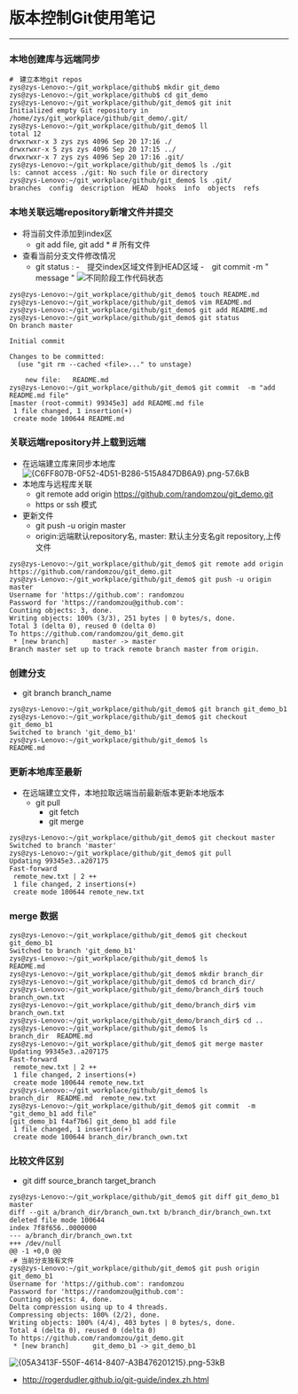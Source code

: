 # 版本控制Git使用笔记
---
### 本地创建库与远端同步
```
#　建立本地git repos
zys@zys-Lenovo:~/git_workplace/github$ mkdir git_demo
zys@zys-Lenovo:~/git_workplace/github$ cd git_demo
zys@zys-Lenovo:~/git_workplace/github/git_demo$ git init 
Initialized empty Git repository in /home/zys/git_workplace/github/git_demo/.git/
zys@zys-Lenovo:~/git_workplace/github/git_demo$ ll
total 12
drwxrwxr-x 3 zys zys 4096 Sep 20 17:16 ./
drwxrwxr-x 5 zys zys 4096 Sep 20 17:15 ../
drwxrwxr-x 7 zys zys 4096 Sep 20 17:16 .git/
zys@zys-Lenovo:~/git_workplace/github/git_demo$ ls ./git
ls: cannot access ./git: No such file or directory
zys@zys-Lenovo:~/git_workplace/github/git_demo$ ls .git/
branches  config  description  HEAD  hooks  info  objects  refs
```
### 本地关联远端repository新增文件并提交
- 将当前文件添加到index区
    - git add file, git add * # 所有文件
- 查看当前分支文件修改情况
    - git status : 
-　提交index区域文件到HEAD区域
    -　git commit -m " message "
        ![不同阶段工作代码状态][1]
```
zys@zys-Lenovo:~/git_workplace/github/git_demo$ touch README.md
zys@zys-Lenovo:~/git_workplace/github/git_demo$ vim README.md 
zys@zys-Lenovo:~/git_workplace/github/git_demo$ git add README.md 
zys@zys-Lenovo:~/git_workplace/github/git_demo$ git status
On branch master

Initial commit

Changes to be committed:
  (use "git rm --cached <file>..." to unstage)

	new file:   README.md
zys@zys-Lenovo:~/git_workplace/github/git_demo$ git commit  -m "add README.md file"
[master (root-commit) 99345e3] add README.md file
 1 file changed, 1 insertion(+)
 create mode 100644 README.md

```

### 关联远端repository并上载到远端
- 在远端建立库来同步本地库
![{C6FF807B-0F52-4D51-B286-515A847DB6A9}.png-57.6kB][3]
- 本地库与远程库关联
    - git remote add origin https://github.com/randomzou/git_demo.git
    - https or ssh 模式
- 更新文件
    - git push -u origin master
    - origin:远端默认repository名, master: 默认主分支名git repository,上传文件
```
zys@zys-Lenovo:~/git_workplace/github/git_demo$ git remote add origin https://github.com/randomzou/git_demo.git
zys@zys-Lenovo:~/git_workplace/github/git_demo$ git push -u origin master
Username for 'https://github.com': randomzou
Password for 'https://randomzou@github.com': 
Counting objects: 3, done.
Writing objects: 100% (3/3), 251 bytes | 0 bytes/s, done.
Total 3 (delta 0), reused 0 (delta 0)
To https://github.com/randomzou/git_demo.git
 * [new branch]      master -> master
Branch master set up to track remote branch master from origin.
```
### 创建分支

- git branch branch_name
```
zys@zys-Lenovo:~/git_workplace/github/git_demo$ git branch git_demo_b1
zys@zys-Lenovo:~/git_workplace/github/git_demo$ git checkout git_demo_b1 
Switched to branch 'git_demo_b1'
zys@zys-Lenovo:~/git_workplace/github/git_demo$ ls
README.md
```
### 更新本地库至最新
- 在远端建立文件，本地拉取远端当前最新版本更新本地版本
    - git pull
        - git fetch
        - git merge
```
zys@zys-Lenovo:~/git_workplace/github/git_demo$ git checkout master 
Switched to branch 'master'
zys@zys-Lenovo:~/git_workplace/github/git_demo$ git pull
Updating 99345e3..a207175
Fast-forward
 remote_new.txt | 2 ++
 1 file changed, 2 insertions(+)
 create mode 100644 remote_new.txt
```
### merge 数据
```
zys@zys-Lenovo:~/git_workplace/github/git_demo$ git checkout git_demo_b1 
Switched to branch 'git_demo_b1'
zys@zys-Lenovo:~/git_workplace/github/git_demo$ ls
README.md
zys@zys-Lenovo:~/git_workplace/github/git_demo$ mkdir branch_dir
zys@zys-Lenovo:~/git_workplace/github/git_demo$ cd branch_dir/
zys@zys-Lenovo:~/git_workplace/github/git_demo/branch_dir$ touch branch_own.txt
zys@zys-Lenovo:~/git_workplace/github/git_demo/branch_dir$ vim branch_own.txt 
zys@zys-Lenovo:~/git_workplace/github/git_demo/branch_dir$ cd ..
zys@zys-Lenovo:~/git_workplace/github/git_demo$ ls
branch_dir  README.md
zys@zys-Lenovo:~/git_workplace/github/git_demo$ git merge master 
Updating 99345e3..a207175
Fast-forward
 remote_new.txt | 2 ++
 1 file changed, 2 insertions(+)
 create mode 100644 remote_new.txt
zys@zys-Lenovo:~/git_workplace/github/git_demo$ ls
branch_dir  README.md  remote_new.txt
zys@zys-Lenovo:~/git_workplace/github/git_demo$ git commit  -m "git_demo_b1 add file"
[git_demo_b1 f4af7b6] git_demo_b1 add file
 1 file changed, 1 insertion(+)
 create mode 100644 branch_dir/branch_own.txt
```

### 比较文件区别
 - git diff source_branch  target_branch
```
zys@zys-Lenovo:~/git_workplace/github/git_demo$ git diff git_demo_b1  master 
diff --git a/branch_dir/branch_own.txt b/branch_dir/branch_own.txt
deleted file mode 100644
index 7f8f656..0000000
--- a/branch_dir/branch_own.txt
+++ /dev/null
@@ -1 +0,0 @@
-# 当前分支独有文件
zys@zys-Lenovo:~/git_workplace/github/git_demo$ git push origin git_demo_b1 
Username for 'https://github.com': randomzou 
Password for 'https://randomzou@github.com': 
Counting objects: 4, done.
Delta compression using up to 4 threads.
Compressing objects: 100% (2/2), done.
Writing objects: 100% (4/4), 403 bytes | 0 bytes/s, done.
Total 4 (delta 0), reused 0 (delta 0)
To https://github.com/randomzou/git_demo.git
 * [new branch]      git_demo_b1 -> git_demo_b1
```
![{05A3413F-550F-4614-8407-A3B476201215}.png-53kB][4]

- http://rogerdudler.github.io/git-guide/index.zh.html

  [1]: http://rogerdudler.github.io/git-guide/img/trees.png
  [2]: http://rogerdudler.github.io/git-guide/img/treesstatic.zybuluo.com/randomxy/e0xcg9hbfas20m95ootd6yac/%7B05A3413F-550F-4614-8407-A3B476201215%7D.png
  [3]: http://static.zybuluo.com/randomxy/z53kt5ci348odw4ub0f4bvwh/%7BC6FF807B-0F52-4D51-B286-515A847DB6A9%7D.png
  [4]: http://static.zybuluo.com/randomxy/jpmg1628ntipzgbtbuep7boq/%7B05A3413F-550F-4614-8407-A3B476201215%7D.png
